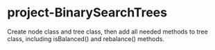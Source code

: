 # project-BinarySearchTrees
Create node class and tree class, then add all needed methods to tree class, including isBalanced() and rebalance() methods.
